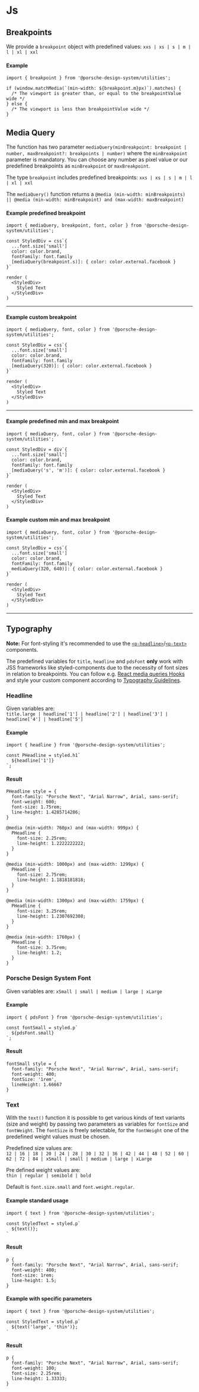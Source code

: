 # Js

## Breakpoints

We provide a `breakpoint` object with predefined values: `xxs | xs | s | m | l | xl | xxl` 

#### Example

```
import { breakpoint } from '@porsche-design-system/utilities';

if (window.matchMedia(`(min-width: ${breakpoint.m}px)`).matches) {
  /* The viewport is greater than, or equal to the breakpointValue wide */
} else {
  /* The viewport is less than breakpointValue wide */
}
```

## Media Query

The function has two parameter `mediaQuery(minBreakpoint: breakpoint | number, maxBreakpoint?: breakpoints | number)` where the `minBreakpoint` parameter is mandatory.
You can choose any number as pixel value or our predefined breakpoints as `minBreakpoint` or `maxBreakpoint`.

The type `breakpoint` includes predefined breakpoints: `xxs | xs | s | m | l | xl | xxl`

The `mediaQuery()` function returns a `@media (min-width: minBreakpoints) || @media (min-width: minBreakpoint) and (max-width: maxBreakpoint)`

#### Example predefined breakpoint

```
import { mediaQuery, breakpoint, font, color } from '@porsche-design-system/utilities';

const StyledDiv = css`{
  ...font.size['small']
  color: color.brand,
  fontFamily: font.family
  [mediaQuery(breakpoint.s)]: { color: color.external.facebook }
}`

render (
  <StyledDiv>
    Styled Text
  </StyledDiv>
)
```

---

#### Example custom breakpoint

```
import { mediaQuery, font, color } from '@porsche-design-system/utilities';

const StyledDiv = css`{
  ...font.size['small']
  color: color.brand,
  fontFamily: font.family
  [mediaQuery(320)]: { color: color.external.facebook }
}`

render (
  <StyledDiv>
    Styled Text
  </StyledDiv>
)
```

---

#### Example predefined min and max breakpoint

```
import { mediaQuery, font, color } from '@porsche-design-system/utilities';

const StyledDiv = div`{
  ...font.size['small']
  color: color.brand,
  fontFamily: font.family
  [mediaQuery('s', 'm')]: { color: color.external.facebook }
}`

render (
  <StyledDiv>
    Styled Text
  </StyledDiv>
)
```

#### Example custom min and max breakpoint

```
import { mediaQuery, font, color } from '@porsche-design-system/utilities';

const StyledDiv = css`{
  ...font.size['small']
  color: color.brand,
  fontFamily: font.family
  mediaQuery(320, 640)]: { color: color.external.facebook }
}`

render (
  <StyledDiv>
    Styled Text
  </StyledDiv>
)
```

---

## Typography

**Note:** For font-styling it's recommended to use the [`<p-headline>`](#/components/typography#headline)/[`<p-text>`](#/components/typography#text) components.

The predefined variables for `title`, `headline` and `pdsFont` **only** work with JSS frameworks like styled-components due to the necessity of font sizes in relation to breakpoints.
You can follow e.g. [React media queries Hooks](https://medium.com/@ttennant/react-inline-styles-and-media-queries-using-a-custom-react-hook-e76fa9ec89f6) and style your custom component according to [Typography Guidelines](#/components/typography).


### Headline

Given variables are:  
`title.large | headline['1'] | headline['2'] | headline['3'] | headline['4'] | headline['5']`

#### Example

```
import { headline } from '@porsche-design-system/utilities';

const PHeadline = styled.h1`
  ${headline['1']}
`;
```

#### Result

```
PHeadline style = {
  font-family: "Porsche Next", "Arial Narrow", Arial, sans-serif;
  font-weight: 600;
  font-size: 1.75rem;
  line-height: 1.4285714286;
}

@media (min-width: 760px) and (max-width: 999px) {
  PHeadline {
    font-size: 2.25rem;
    line-height: 1.2222222222;
  }
}

@media (min-width: 1000px) and (max-width: 1299px) {
  PHeadline {
    font-size: 2.75rem;
    line-height: 1.1818181818;
  }
}

@media (min-width: 1300px) and (max-width: 1759px) {
  PHeadline {
    font-size: 3.25rem;
    line-height: 1.2307692308;
  }
}

@media (min-width: 1760px) {
  PHeadline {
    font-size: 3.75rem;
    line-height: 1.2;
  }
}
```

### Porsche Design System Font

Given variables are:
`xSmall | small | medium | large | xLarge`

#### Example

```
import { pdsFont } from '@porsche-design-system/utilities';

const fontSmall = styled.p`
  ${pdsFont.small}
`;
```

#### Result

```
fontSmall style = {
  font-family: "Porsche Next", "Arial Narrow", Arial, sans-serif;
  font-weight: 400;
  fontSize: '1rem', 
  lineHeight: 1.66667
}
```

### Text

With the `text()` function it is possible to get various kinds of text variants (size and weight) by passing two parameters as variables for `fontSize` and `fontWeight`.
The `fontSize` is freely selectable, for the `fontWeight` one of the predefined weight values must be chosen.

Predefined size values are:  
 `12 | 16 | 18 | 20 | 24 | 28 | 30 | 32 | 36 | 42 | 44 | 48 | 52 | 60 | 62 | 72 | 84 | xSmall | small | medium | large | xLarge`  

Pre defined weight values are:  
 `thin | regular | semibold | bold`

Default is `font.size.small` and `font.weight.regular`.

#### Example standard usage

```
import { text } from '@porsche-design-system/utilities';

const StyledText = styled.p`
  ${text()};
`
```

#### Result
```
p {
  font-family: "Porsche Next", "Arial Narrow", Arial, sans-serif;
  font-weight: 400;
  font-size: 1rem;
  line-height: 1.5;
}
```

#### Example with specific parameters

```
import { text } from '@porsche-design-system/utilities';

const StyledText = styled.p`
  ${text('large', 'thin')};
`
```

#### Result

```
p {
  font-family: "Porsche Next", "Arial Narrow", Arial, sans-serif;
  font-weight: 100;
  font-size: 2.25rem;
  line-height: 1.33333;
}
```
